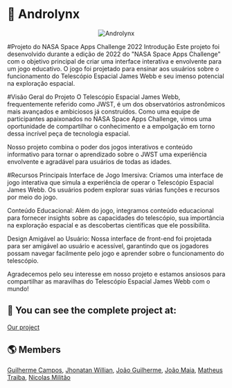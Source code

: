 # 🌌 Androlynx

<p align="center">
  <img alt="Androlynx" src="https://sa-2019.s3.amazonaws.com/media/images/7b50f77f-b82e-430f-b688-b88d4ccbb867.max-1000x1000.jpg">
</p>

#Projeto do NASA Space Apps Challenge 2022
Introdução
Este projeto foi desenvolvido durante a edição de 2022 do "NASA Space Apps Challenge" com o objetivo principal de criar uma interface interativa e envolvente para um jogo educativo. O jogo foi projetado para ensinar aos usuários sobre o funcionamento do Telescópio Espacial James Webb e seu imenso potencial na exploração espacial.

#Visão Geral do Projeto
O Telescópio Espacial James Webb, frequentemente referido como JWST, é um dos observatórios astronômicos mais avançados e ambiciosos já construídos. Como uma equipe de participantes apaixonados no NASA Space Apps Challenge, vimos uma oportunidade de compartilhar o conhecimento e a empolgação em torno dessa incrível peça de tecnologia espacial.

Nosso projeto combina o poder dos jogos interativos e conteúdo informativo para tornar o aprendizado sobre o JWST uma experiência envolvente e agradável para usuários de todas as idades.

#Recursos Principais
Interface de Jogo Imersiva: Criamos uma interface de jogo interativa que simula a experiência de operar o Telescópio Espacial James Webb. Os usuários podem explorar suas várias funções e recursos por meio do jogo.

Conteúdo Educacional: Além do jogo, integramos conteúdo educacional para fornecer insights sobre as capacidades do telescópio, sua importância na exploração espacial e as descobertas científicas que ele possibilita.

Design Amigável ao Usuário: Nossa interface de front-end foi projetada para ser amigável ao usuário e acessível, garantindo que os jogadores possam navegar facilmente pelo jogo e aprender sobre o funcionamento do telescópio.

Agradecemos pelo seu interesse em nosso projeto e estamos ansiosos para compartilhar as maravilhas do Telescópio Espacial James Webb com o mundo!
## 🔭 You can see the complete project at:

[Our project](https://2022.spaceappschallenge.org/challenges/2022-challenges/through-the-looking-glass/teams/androlynx/project)

## 🌎 Members

[Guilherme Campos](https://github.com/Gui-Felippe), [Jhonatan Willian](https://github.com/jhonatxnz), [João Guilherme](https://github.com/Joao2708-P), [João Maia](https://github.com/JMaia7), [Matheus Traiba](https://github.com/Traiba), [Nicolas Militão](https://github.com/nimilitao)
